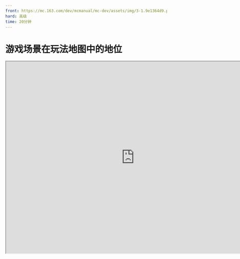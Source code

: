 ```yaml
---
front: https://mc.163.com/dev/mcmanual/mc-dev/assets/img/3-1.9e1364d9.png
hard: 高级
time: 20分钟
---
```

# 游戏场景在玩法地图中的地位

<iframe src="https://cc.163.com/act/m/daily/iframeplayer/?id=6245844875882ab49558bcef" width="800" height="600" allow="fullscreen"/>

在第一章内容中，我们介绍了组成一张玩法地图必备的要素，其中就包括：游戏场景。简要来说可以分成地形+建筑，捏造好地形，在地形中“贴上”建筑，就已经形成游戏场景了。

场景在游戏地图中是非常重要的，玩家进入游戏后第一步就是欣赏游戏场景，在游玩过程中也无时无刻不与场景打交道；建筑大观类型的地图中，只有场景建筑，没有任何玩法，即使这样也有很多玩家愿意花费时间欣赏和体验，所以这就是为什么玩法地图需要打磨好场景。

![3-1](./image/3-1.png)

*以《我的海滨农场》举例，地图场景由岛屿地形（灰色部分）和建筑（彩色部分）组成；而海洋则充当边界的身份。*

建筑方面，无论是在地图编辑器中使用工具制作，还是进入存档手动制作都是由开发者亲自设置的方块组成在一起，一步一步拼接起来。而地形不太一样，使用地形工具可以快速生成大量的方块并由开发者调试；本章就要教大家如何使用编辑器的地形工具制作地形并简单介绍地形软件WorldPainter。

## 地形工具

打开地图编辑器，在工具栏中我们可以找到地形工具，同时还会有一个“地形预设”窗口。我们可以使用这些预设捏造地形：

- 隆起：将地形慢慢鼓起，层层堆叠越来越高。
- 侵蚀：逐渐削减地形方块直至平面。
- 平滑：使地形摩擦的更加平滑，坡度更加自然。
- 填充：可以将坑洞填充起来，直至平面，和隆起类似。
- 顶层覆盖：通过材质预设选择方块，并在地形顶部涂刷。
- 植物：点击生成原版的植物。

除植物外这些预设都可以在预设窗口调整操作的区域为圆形或方块、调整区域大小、是否影响流体方块（勾选后地形工具则会避开流体）；

### 隆起

点击地面，可以使地形慢慢鼓起来，点击范围内的方块决定隆起的方块材质；

<img src="./image/3-2.gif" alt="3-2" style="zoom:115%;" />

### 侵蚀

与隆起差不多相反，每次点击或按住，地形则会不断被削减，直至成为平面。

<img src="./image/3-3.gif" alt="3-3" style="zoom:115%;" />

### 平滑

使参差不齐的地形逐渐平滑，平滑的标准与原版生成的地形类似。

<img src="./image/3-4.gif" alt="3-4" style="zoom:115%;" />

### 填充

对坑洞使用，可以很快将其堵实，如果一直在同一位置点击，填充为平面后将不会继续向上堆叠，这点与隆起不同。

<img src="./image/3-5.gif" alt="3-5" style="zoom:115%;" />

### 顶层覆盖

顶层覆盖可以在材质预设窗口选择方块，在点击的地方涂刷一层方块。与其它预设不同的是，顶层覆盖还可以选择涂刷的层数以及效果：顶层覆盖、顶层替换、表层替换；这三种效果略微有所不同。

<img src="./image/3-6.gif" alt="3-6" style="zoom:115%;" />

### 植物

选择植物类型，点击即可生成（需要在环境事宜的方块上，如树木需要在泥土或草方块上）

<img src="./image/3-7.gif" alt="3-7" style="zoom:115%;" />

## 捏造地形

接下来我们使用这个地形预设并配合其它工具捏造简单的地形。先使用选取工具从树林中清出一片范围：选取范围 -> 替换 -> 树叶和木头替换为空气。

![3-8](./image/3-8.png)

### 山体

利用笔刷工具或是地形工具的隆起，圈起一片范围；随意一点，根据自己的想法任意捏造，圈起范围的这些石头就捏成山体，当然目前来看是完全无法使用的，非常不自然而且也完全不像山。

![3-9](./image/3-9.png)

然后通过侵蚀，削减一些坡度，尽量让这些规则的球体看起来不再“规则”，更加自然。

![3-10](./image/3-10.png)

这里需要提醒一下，捏造地形的方式和风格并不需要统一，每个开发者都有自己的想法，开发出的成品也是五花八门的；发散创意，也是开发中关键的一步！例如地形也完全可以不偏向自然、拟真，方方正正也是很好的选择：

![3-11](./image/3-11.png)

*《丛林激流》Demo地图的大厅就是使用地图编辑器的笔刷功能制作的，整体看起来自然不违和。*

回到教程内容，继续在石头山体的外圈刷更高的山体，体现出重峦叠嶂的层次感。并且通过侵蚀、平滑使其更加自然。

![3-12](./image/3-12.png)

若只有一种方块，山体会非常的单调、不自然；所以我们需要将其框选起来，随机替换一些颜色类似或是可以是山体更加自然的方块材质：石头 -> 石头60%，圆石20%，安山岩/磨制安山岩20%。整体替换后，再根据山体的坡度或是层数使用顶层覆盖涂刷其它材质的方块。

![3-13](./image/3-13.gif)

这个山体我主要在坡度的位置和山顶的位置分别涂刷了青色陶瓦和灰色混凝土、混凝土粉末方块，整体呈灰黑色调，没有过多地修饰，一眼看过去会觉得光秃秃的。开发者们在学习了方法以后，一定可以更好的利用工具制作好看的地形。

### 湖泊

因为山体内预留的空间较小，如果在这个范围内捏造一个湖泊，可能就没有其它的活动空间了，所以我打算从山体的某一位置掏出一个湖泊，类似溶洞的效果；

![3-15](./image/3-15.png)

可以使用笔刷工具，将材质预设修改为空气，勾选覆盖原方块并且把放置基点调整为居中，这样我们就DIY出一个大型的橡皮擦。

![3-14.gif](./image/3-14.gif.png)

掏出一个新的区域后，我们继续对其粉刷，使其更加自然，融入地形。

![3-16](./image/3-16.png)

除此之外，我还在溶洞上方的山体上也挖除了一个小水池，并且将水池下方与溶洞打通，这样水就会流向溶洞的水池，形成关联。

![3-17](./image/3-17.png)

至此，我们的地形就捏造的差不多了，现在整体来看，还是很荒凉，无论是山上还是盆地内，或是溶洞的水池，都没有任何其它的东西，于是，我们需要添加植被和自然景观。利用原版的花草、石锥等继续完善地形。

![3-18](./image/3-18.png)

原版有大量修饰洞穴、溶洞的方块和植被，所以我们利用这些就可以装饰出好看的场景。

而山体围绕的区域内，还记得上一章节保存的树木、石头等素材吗，这时候就可以派上用场了。

![3-19](./image/3-19.png)

直接在素材库内点击想要放置的素材，然后在编辑器中放置；点击地图中的某个位置，并不会让素材直接生成，而是以选区的方式显示，开发者还可以拖动XYZ轴微调位置，确定后再点击确定生成。如果不小心放置在了错误的位置，可以点击撤销按钮回退此步操作，也可以再次使用选取工具将放置的建筑框选起来并进行其它编辑操作。

![3-20](./image/3-20.png)

把所有的素材按照自己的想法放置，目前来看，我们的场景已经有一个很不错的效果了；比较有意思的是，我们几乎没有依赖编辑器外的内容，而且制作的建筑等装饰都可以反复利用，也就素材复用。

![3-21](./image/3-21.png)

如果对目前的效果依然不满意，还可以继续调整，点击编辑器右上角的游戏模式，手动制作吧。

## WorldPainter(地形工具)

WorldPainter是一个专用于Minecraft地形制作的软件工具，这个软件功能非常强大，熟练掌握该软件，各式各样的大型自然地形景观都没有问题。

WorldPainter官网地址：https://www.worldpainter.net/

![3-22](./image/3-22.png)

在官网下载并安装后，打开WorldPainter主页面，可以看到软件内也有很多与编辑器相似的工具，除此之外还有很多编辑器并没有的强大功能；所以如果想要制作更专业、更庞大的地形，则非常推荐学习并使用WorldPainter。

不过WorldPainter仅支持对JAVA版游戏地图的导出，导出后只能运行在JAVA版游戏上，需要借助其它工具将存档转换为基岩版，推荐使用：[Chunker](https://chunker.app/)，它支持基岩版和JAVA版的存档格式，上传地图文件即可互相转换，还可以一键更改世界设置。

![3-23](./image/3-23.png)

**课后作业：** 使用我的世界工作台地图编辑器完成简单地形捏造：湖泊、山体。
